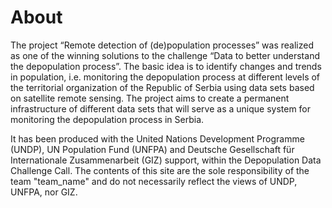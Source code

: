 # About
The project “Remote detection of (de)population processes” was realized as one of the winning solutions to the challenge “Data to better understand the depopulation process”. The basic idea is to identify changes and trends in population, i.e. monitoring the depopulation process at different levels of the territorial organization of the Republic of Serbia using data sets based on satellite remote sensing. The project aims to create a permanent infrastructure of different data sets that will serve as a unique system for monitoring the depopulation process in Serbia.

It has been produced with the United Nations Development Programme (UNDP), UN Population Fund (UNFPA) and Deutsche Gesellschaft für Internationale Zusammenarbeit (GIZ) support, within the Depopulation Data Challenge Call. The contents of this site are the sole responsibility of the team "team_name" and do not necessarily reflect the views of UNDP, UNFPA, nor GIZ.
